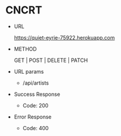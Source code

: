 # CNCRT

* URL
  
  https://quiet-eyrie-75922.herokuapp.com

* METHOD
  
   GET | POST | DELETE | PATCH

* URL params

   *  /api/artists

 * Success Response
   
    *  Code: 200
 
 * Error Response
  
    * Code: 400
